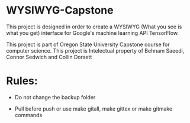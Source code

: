 # WYSIWYG-Capstone
This project is designed in order to create a WYSIWYG (What you see is what you get) interface for Google's machine learning API TensorFlow. 

This project is part of Oregon State University Capstone course for computer science. This project is Intelectual property of Behnam Saeedi, Connor Sedwich and Collin Dorsett

# Rules:

- Do not change the backup folder

- Pull before push or use make gitall, make gittex or make gitmake commands
